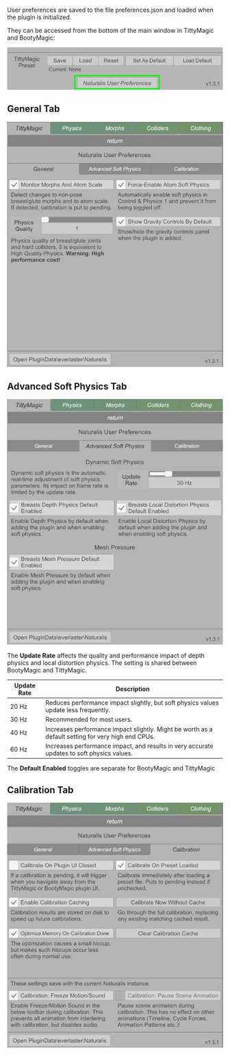 User preferences are saved to the file preferences.json and loaded when the plugin is initialized.

They can be accessed from the bottom of the main window in TittyMagic and BootyMagic:

![UI_main_prefs_button.jpg](/assets/screens/naturalis/v1_3/UI_main_prefs_button.jpg)

## General Tab

![UI_prefs_general.jpg](/assets/screens/naturalis/v1_3/UI_prefs_general.jpg)

## Advanced Soft Physics Tab

![UI_prefs_adv_soft_physics.jpg](/assets/screens/naturalis/v1_3/UI_prefs_adv_soft_physics.jpg)

The **Update Rate** affects the quality and performance impact of depth physics and local distortion physics. The setting is shared between BootyMagic and TittyMagic.

| Update Rate | Description |
| ----------- | ----------- |
| 20 Hz | Reduces performance impact slightly, but soft physics values update less frequently. |
| 30 Hz | Recommended for most users. |
| 40 Hz | Increases performance impact slightly. Might be worth as a default setting for very high end CPUs. |
| 60 Hz | Increases performance impact, and results in very accurate updates to soft physics values. |

The **Default Enabled** toggles are separate for BootyMagic and TittyMagic

## Calibration Tab

![UI_prefs_calibration.jpg](/assets/screens/naturalis/v1_3/UI_prefs_calibration.jpg)
